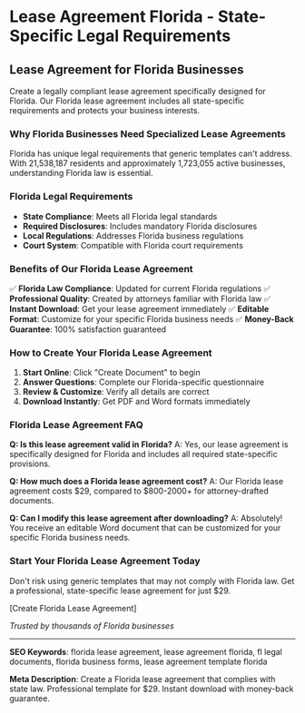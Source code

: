 # Lease Agreement Florida - State-Specific Legal Requirements

## Lease Agreement for Florida Businesses

Create a legally compliant lease agreement specifically designed for Florida. Our Florida lease agreement includes all state-specific requirements and protects your business interests.

### Why Florida Businesses Need Specialized Lease Agreements

Florida has unique legal requirements that generic templates can't address. With 21,538,187 residents and approximately 1,723,055 active businesses, understanding Florida law is essential.

### Florida Legal Requirements

- **State Compliance**: Meets all Florida legal standards
- **Required Disclosures**: Includes mandatory Florida disclosures
- **Local Regulations**: Addresses Florida business regulations
- **Court System**: Compatible with Florida court requirements

### Benefits of Our Florida Lease Agreement

✅ **Florida Law Compliance**: Updated for current Florida regulations
✅ **Professional Quality**: Created by attorneys familiar with Florida law
✅ **Instant Download**: Get your lease agreement immediately
✅ **Editable Format**: Customize for your specific Florida business needs
✅ **Money-Back Guarantee**: 100% satisfaction guaranteed

### How to Create Your Florida Lease Agreement

1. **Start Online**: Click "Create Document" to begin
2. **Answer Questions**: Complete our Florida-specific questionnaire
3. **Review & Customize**: Verify all details are correct
4. **Download Instantly**: Get PDF and Word formats immediately

### Florida Lease Agreement FAQ

**Q: Is this lease agreement valid in Florida?**
A: Yes, our lease agreement is specifically designed for Florida and includes all required state-specific provisions.

**Q: How much does a Florida lease agreement cost?**
A: Our Florida lease agreement costs $29, compared to $800-2000+ for attorney-drafted documents.

**Q: Can I modify this lease agreement after downloading?**
A: Absolutely! You receive an editable Word document that can be customized for your specific Florida business needs.

### Start Your Florida Lease Agreement Today

Don't risk using generic templates that may not comply with Florida law. Get a professional, state-specific lease agreement for just $29.

[Create Florida Lease Agreement]

*Trusted by thousands of Florida businesses*

---

**SEO Keywords**: florida lease agreement, lease agreement florida, fl legal documents, florida business forms, lease agreement template florida

**Meta Description**: Create a Florida lease agreement that complies with state law. Professional template for $29. Instant download with money-back guarantee.
